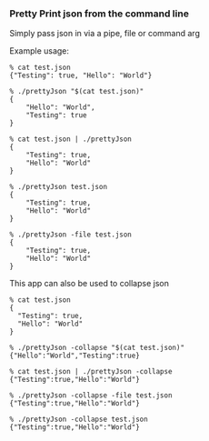 ### Pretty Print json from the command line

Simply pass json in via a pipe, file or command arg

Example usage:

```shell
% cat test.json
{"Testing": true, "Hello": "World"}

% ./prettyJson "$(cat test.json)"
{
    "Hello": "World",
    "Testing": true
}

% cat test.json | ./prettyJson   
{
    "Testing": true,
    "Hello": "World"
}

% ./prettyJson test.json 
{
    "Testing": true,
    "Hello": "World"
}

% ./prettyJson -file test.json
{
    "Testing": true,
    "Hello": "World"
}
```
 
This app can also be used to collapse json

```shell
% cat test.json 
{
  "Testing": true,
  "Hello": "World"
}

% ./prettyJson -collapse "$(cat test.json)"
{"Hello":"World","Testing":true}

% cat test.json | ./prettyJson -collapse   
{"Testing":true,"Hello":"World"}

% ./prettyJson -collapse -file test.json
{"Testing":true,"Hello":"World"}

% ./prettyJson -collapse test.json 
{"Testing":true,"Hello":"World"}   
```
